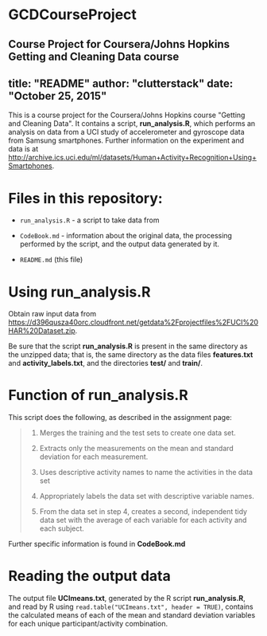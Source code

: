 # GCDCourseProject
Course Project for Coursera/Johns Hopkins Getting and Cleaning Data course
---
title: "README"
author: "clutterstack"
date: "October 25, 2015"
---
This is a course project for the Coursera/Johns Hopkins course "Getting and Cleaning Data". It contains a script, **run_analysis.R**, which performs an analysis on data from a UCI study of accelerometer and gyroscope data from Samsung smartphones. Further information on the experiment and data is at <http://archive.ics.uci.edu/ml/datasets/Human+Activity+Recognition+Using+Smartphones>.

# Files in this repository:

* ```run_analysis.R``` - a script to take data from 

* ```CodeBook.md``` - information about the original data, the processing performed by the script, and the output data generated by it.

* ```README.md``` (this file)

# Using **run_analysis.R**

Obtain raw input data from
<https://d396qusza40orc.cloudfront.net/getdata%2Fprojectfiles%2FUCI%20HAR%20Dataset.zip>.

Be sure that the script **run_analysis.R** is present in the same directory as the unzipped data; that is, the same directory as the data files **features.txt** and **activity\_labels.txt**, and the directories **test/** and **train/**.

# Function of **run_analysis.R**

This script does the following, as described in the assignment page:

> 1. Merges the training and the test sets to create one data set.
>
> 2. Extracts only the measurements on the mean and standard deviation for each measurement. 
>
> 3. Uses descriptive activity names to name the activities in the data set
>
> 4. Appropriately labels the data set with descriptive variable names. 
>
> 5. From the data set in step 4, creates a second, independent tidy data set with the average of each variable for each activity  and each subject.

Further specific information is found in **CodeBook.md**

# Reading the output data

The output file **UCImeans.txt**, generated by the R script **run_analysis.R**, and read by R using ```read.table("UCImeans.txt", header = TRUE)```, contains the calculated means of each of the mean and standard deviation variables for each unique participant/activity combination.
